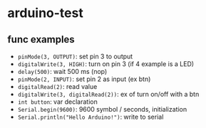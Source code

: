 # arduino-test

## func examples

+ ```pinMode(3, OUTPUT)```: set pin 3 to output
+ ```digitalWrite(3, HIGH)```: turn on pin 3 (if 4 example is a LED)
+ ```delay(500)```: wait 500 ms (nop)
+ ```pinMode(2, INPUT)```: set pin 2 as input (ex btn)
+ ```digitalRead(2)```: read value
+ ```digitalWrite(3, digitalRead(2))```: ex of turn on/off with a btn
+ ```int button```: var declaration
+ ```Serial.begin(9600)```: 9600 symbol / seconds, initialization
+ ```Serial.println("Hello Arduino!")```: write to serial

